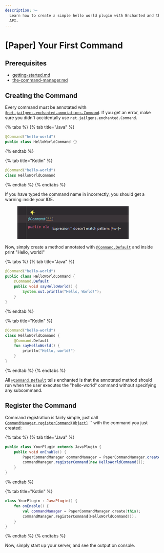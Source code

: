 ```yaml
---
description: >-
  Learn how to create a simple hello world plugin with Enchanted and the Paper
  API.
---
```


# \[Paper] Your First Command

## Prerequisites

* [getting-started.md](../getting-started.md "mention")
* [the-command-manager.md](../the-command-manager.md "mention")

## Creating the Command

Every command must be annotated with [`@net.jailgens.enchanted.annotations.Command`](https://github.com/JailGens/enchanted/blob/main/enchanted-api/src/main/java/net/jailgens/enchanted/annotations/Command.java). If you get an error, make sure you didn't accidentally use `net.jailgens.enchanted.Command`.&#x20;

{% tabs %}
{% tab title="Java" %}
```java
@Command("hello-world")
public class HelloWorldCommand {}
```
{% endtab %}

{% tab title="Kotlin" %}
```kotlin
@Command("hello-world")
class HelloWorldCommand
```
{% endtab %}
{% endtabs %}

If you have typed the command name in incorrectly, you should get a warning inside your IDE.

<figure><img src="../../.gitbook/assets/ide-warning.png" alt="IDE Warning"><figcaption></figcaption></figure>

Now, simply create a method annotated with [`@Command.Default`](https://github.com/JailGens/enchanted/blob/main/enchanted-api/src/main/java/net/jailgens/enchanted/annotations/Command.java#L45) and inside print "Hello, world!"

{% tabs %}
{% tab title="Java" %}
```java
@Command("hello-world")
public class HelloWorldCommand {
    @Command.Default
    public void sayHelloWorld() {
        System.out.println("Hello, World!");
    }
}
```
{% endtab %}

{% tab title="Kotlin" %}
```kotlin
@Command("hello-world")
class HelloWorldCommand {
    @Command.Default
    fun sayHelloWorld() {
        println("Hello, world!")
    }
}
```
{% endtab %}
{% endtabs %}

All [`@Command.Default`](https://github.com/JailGens/enchanted/blob/main/enchanted-api/src/main/java/net/jailgens/enchanted/annotations/Command.java#L45)  tells enchanted is that the annotated method should run when the user executes the "hello-world" command without specifying any subcommand.

## Register the Command

Command registration is fairly simple, just call [`CommandManager.registerCommand(Object)`](https://github.com/JailGens/enchanted/blob/main/enchanted-api/src/main/java/net/jailgens/enchanted/CommandManager.java#L32) `` with the command you just created:

{% tabs %}
{% tab title="Java" %}
```java
public class YourPlugin extends JavaPlugin {
    public void onEnable() {
        PaperCommandManager commandManager = PaperCommandManager.create(this);
        commandManager.registerCommand(new HelloWorldCommand());
    }
}
```
{% endtab %}

{% tab title="Kotlin" %}
```kotlin
class YourPlugin : JavaPlugin() {
    fun onEnable() {
        val commandManager = PaperCommandManager.create(this);
        commandManager.registerCommand(HelloWorldCommand());
    }
}
```
{% endtab %}
{% endtabs %}

Now, simply start up your server, and see the output on console.
